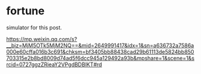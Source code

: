 # fortune

simulator for this post.

https://mp.weixin.qq.com/s?__biz=MjM5OTk5MjM2NQ==&mid=2649991417&idx=1&sn=a636732a7586a000e60cffa016b3c691&chksm=bf3405bb88438cad29b61113de5824bb850703315e2b8bd8009d74ad5f6dcc945a129492a93b&mpshare=1&scene=1&srcid=0727ggzZRieaY2VPgdBDBlKT#rd

